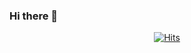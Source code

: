 ### Hi there 👋
<div align="center">

[![Hits](https://hits.seeyoufarm.com/api/count/incr/badge.svg?url=https%3A%2F%2Fgithub.com%2FCat-JiYoung&count_bg=%23FF9F9F&title_bg=%23B6E2A1&icon=caterpillar.svg&icon_color=%23000000&title=hits&edge_flat=false)](https://hits.seeyoufarm.com)
</div>

